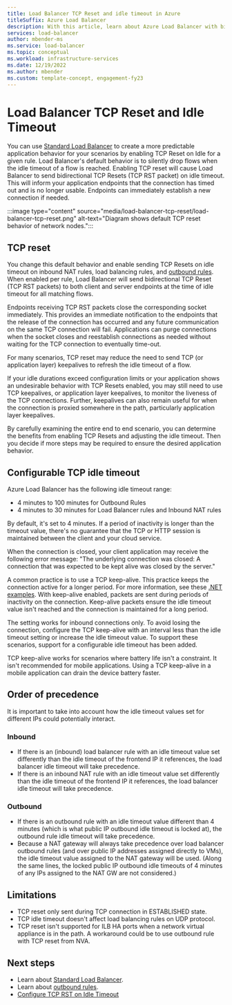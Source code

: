 ```yaml
---
title: Load Balancer TCP Reset and idle timeout in Azure
titleSuffix: Azure Load Balancer
description: With this article, learn about Azure Load Balancer with bidirectional TCP RST packets on idle timeout.
services: load-balancer
author: mbender-ms
ms.service: load-balancer
ms.topic: conceptual
ms.workload: infrastructure-services
ms.date: 12/19/2022
ms.author: mbender
ms.custom: template-concept, engagement-fy23
---
```


# Load Balancer TCP Reset and Idle Timeout

You can use [Standard Load Balancer](./load-balancer-overview.md) to create a more predictable application behavior for your scenarios by enabling TCP Reset on Idle for a given rule. Load Balancer's default behavior is to silently drop flows when the idle timeout of a flow is reached.  Enabling TCP reset will cause Load Balancer to send bidirectional TCP Resets (TCP RST packet) on idle timeout.  This will inform your application endpoints that the connection has timed out and is no longer usable.  Endpoints can immediately establish a new connection if needed.

:::image type="content" source="media/load-balancer-tcp-reset/load-balancer-tcp-reset.png" alt-text="Diagram shows default TCP reset behavior of network nodes.":::
 
## TCP reset

You change this default behavior and enable sending TCP Resets on idle timeout on inbound NAT rules, load balancing rules, and [outbound rules](./load-balancer-outbound-connections.md#outboundrules).  When enabled per rule, Load Balancer will send bidirectional TCP Reset (TCP RST packets) to both client and server endpoints at the time of idle timeout for all matching flows.

Endpoints receiving TCP RST packets close the corresponding socket immediately. This provides an immediate notification to the endpoints that the release of the connection has occurred and any future communication on the same TCP connection will fail.  Applications can purge connections when the socket closes and reestablish connections as needed without waiting for the TCP connection to eventually time-out.

For many scenarios, TCP reset may reduce the need to send TCP (or application layer) keepalives to refresh the idle timeout of a flow. 

If your idle durations exceed configuration limits or your application shows an undesirable behavior with TCP Resets enabled, you may still need to use TCP keepalives, or application layer keepalives, to monitor the liveness of the TCP connections.  Further, keepalives can also remain useful for when the connection is proxied somewhere in the path, particularly application layer keepalives.  

By carefully examining the entire end to end scenario, you can determine the benefits from enabling TCP Resets and adjusting the idle timeout. Then you decide if more steps may be required to ensure the desired application behavior.

## Configurable TCP idle timeout

Azure Load Balancer has the following idle timeout range:
-  4 minutes to 100 minutes for Outbound Rules
-  4 minutes to 30 minutes for Load Balancer rules and Inbound NAT rules

By default, it's set to 4 minutes. If a period of inactivity is longer than the timeout value, there's no guarantee that the TCP or HTTP session is maintained between the client and your cloud service.

When the connection is closed, your client application may receive the following error message: "The underlying connection was closed: A connection that was expected to be kept alive was closed by the server."

A common practice is to use a TCP keep-alive. This practice keeps the connection active for a longer period. For more information, see these [.NET examples](/dotnet/api/system.net.servicepoint.settcpkeepalive). With keep-alive enabled, packets are sent during periods of inactivity on the connection. Keep-alive packets ensure the idle timeout value isn't reached and the connection is maintained for a long period.

The setting works for inbound connections only. To avoid losing the connection, configure the TCP keep-alive with an interval less than the idle timeout setting or increase the idle timeout value. To support these scenarios, support for a configurable idle timeout has been added.

TCP keep-alive works for scenarios where battery life isn't a constraint. It isn't recommended for mobile applications. Using a TCP keep-alive in a mobile application can drain the device battery faster.

## Order of precedence

It is important to take into account how the idle timeout values set for different IPs could potentially interact.

### Inbound

- If there is an (inbound) load balancer rule with an idle timeout value set differently than the idle timeout of the frontend IP it references, the load balancer idle timeout will take precedence.
- If there is an inbound NAT rule with an idle timeout value set differently than the idle timeout of the frontend IP it references, the load balancer idle timeout will take precedence.

### Outbound

- If there is an outbound rule with an idle timeout value different than 4 minutes (which is what public IP outbound idle timeout is locked at), the outbound rule idle timeout will take precedence.
- Because a NAT gateway will always take precedence over load balancer outbound rules (and over public IP addresses assigned directly to VMs), the idle timeout value assigned to the NAT gateway will be used.  (Along the same lines, the locked public IP outbound idle timeouts of 4 minutes of any IPs assigned to the NAT GW are not considered.) 

## Limitations

- TCP reset only sent during TCP connection in ESTABLISHED state.
- TCP idle timeout doesn't affect load balancing rules on UDP protocol.
- TCP reset isn't supported for ILB HA ports when a network virtual appliance is in the path. A workaround could be to use outbound rule with TCP reset from NVA.

## Next steps

- Learn about [Standard Load Balancer](./load-balancer-overview.md).
- Learn about [outbound rules](./load-balancer-outbound-connections.md#outboundrules).
- [Configure TCP RST on Idle Timeout](load-balancer-tcp-idle-timeout.md)
